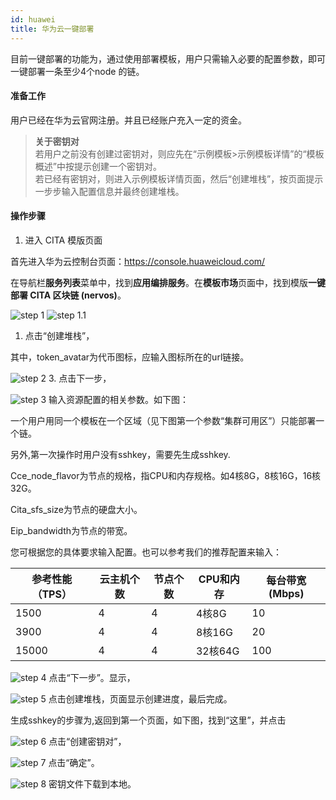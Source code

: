 ```yaml
---
id: huawei
title: 华为云一键部署
---
```

目前一键部署的功能为，通过使用部署模板，用户只需输入必要的配置参数，即可一键部署一条至少4个node 的链。

#### 准备工作

用户已经在华为云官网注册。并且已经账户充入一定的资金。

> **关于密钥对**  
> 若用户之前没有创建过密钥对，则应先在“示例模板>示例模板详情”的“模板概述”中按提示创建一个密钥对。  
> 若已经有密钥对，则进入示例模板详情页面，然后“创建堆栈”，按页面提示一步步输入配置信息并最终创建堆栈。

#### 操作步骤

1. 进入 CITA 模版页面

首先进入华为云控制台页面：https://console.huaweicloud.com/

在导航栏**服务列表**菜单中，找到**应用编排服务**。在**模板市场**页面中，找到模版**一键部署 CITA 区块链 (nervos)**。

![step 1](assets/cita-assets/huawei01.png)
![step 1.1](assets/cita-assets/huawei02.png)

1. 点击“创建堆栈”，

其中，token_avatar为代币图标，应输入图标所在的url链接。

![step 2](assets/cita-assets/huawei03.png) 3. 点击下一步，

![step 3](assets/cita-assets/huawei04.png) 输入资源配置的相关参数。如下图：

一个用户用同一个模板在一个区域（见下图第一个参数“集群可用区”）只能部署一个链。

另外,第一次操作时用户没有sshkey，需要先生成sshkey.

Cce_node_flavor为节点的规格，指CPU和内存规格。如4核8G，8核16G，16核32G。

Cita_sfs_size为节点的硬盘大小。

Eip_bandwidth为节点的带宽。

您可根据您的具体要求输入配置。也可以参考我们的推荐配置来输入：

| 参考性能（TPS） | 云主机个数 | 节点个数 | CPU和内存 | 每台带宽(Mbps) |
| --------- | ----- | ---- | ------ | ---------- |
| 1500      | 4     | 4    | 4核8G   | 10         |
| 3900      | 4     | 4    | 8核16G  | 20         |
| 15000     | 4     | 4    | 32核64G | 100        |

![step 4](assets/cita-assets/huawei05.png) 点击“下一步”。显示，

![step 5](assets/cita-assets/huawei06.png) 点击创建堆栈，页面显示创建进度，最后完成。

生成sshkey的步骤为,返回到第一个页面，如下图，找到“这里”，并点击

![step 6](assets/cita-assets/huawei07.png) 点击“创建密钥对”，

![step 7](assets/cita-assets/huawei08.png) 点击“确定”。

![step 8](assets/cita-assets/huawei09.png) 密钥文件下载到本地。